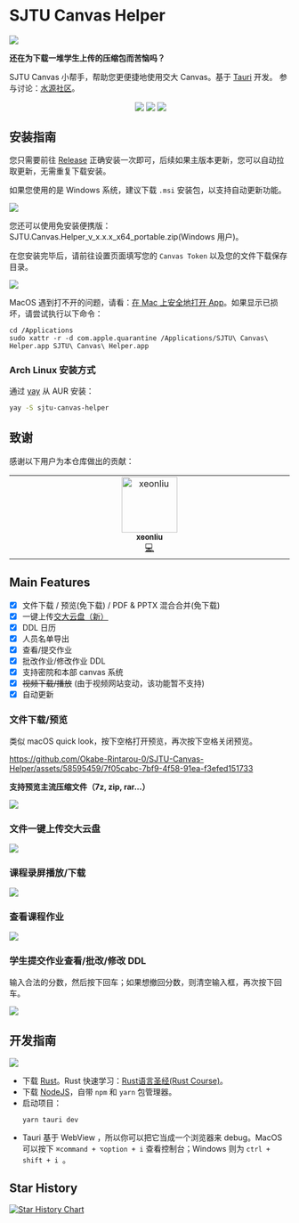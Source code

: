 # SJTU Canvas Helper

![](./images/logo.png)

**还在为下载一堆学生上传的压缩包而苦恼吗？**

SJTU Canvas 小帮手，帮助您更便捷地使用交大 Canvas。基于 [Tauri](https://tauri.app/) 开发。
参与讨论：[水源社区](https://shuiyuan.sjtu.edu.cn/t/topic/245275)。

<div align="center">
  <img align="center" src="https://img.shields.io/badge/rust-1.75-blue" alt="">
  <img align="center" src="https://img.shields.io/github/stars/Okabe-Rintarou-0/SJTU-Canvas-Helper" /> 
  <img align="center" src="https://img.shields.io/github/v/release/Okabe-Rintarou-0/SJTU-Canvas-Helper?include_prereleases" /> 
  <img align="center" src="https://img.shields.io/github/downloads/Okabe-Rintarou-0/SJTU-Canvas-Helper/total" />
</div>

## 安装指南

您只需要前往 [Release](https://github.com/Okabe-Rintarou-0/SJTU-Canvas-Helper/releases) 正确安装一次即可，后续如果主版本更新，您可以自动拉取更新，无需重复下载安装。

如果您使用的是 Windows 系统，建议下载 `.msi` 安装包，以支持自动更新功能。

![](./images/installation.png)

您还可以使用免安装便携版：SJTU.Canvas.Helper_v_x.x.x_x64_portable.zip(Windows 用户)。

在您安装完毕后，请前往设置页面填写您的 `Canvas Token` 以及您的文件下载保存目录。

![](./images/settings.png)

MacOS 遇到打不开的问题，请看：[在 Mac 上安全地打开 App](https://support.apple.com/zh-cn/102445)。如果显示已损坏，请尝试执行以下命令：
```shell
cd /Applications 
sudo xattr -r -d com.apple.quarantine /Applications/SJTU\ Canvas\ Helper.app SJTU\ Canvas\ Helper.app
```

### Arch Linux 安装方式  
通过 [yay](https://github.com/Jguer/yay) 从 AUR 安装：  
```bash  
yay -S sjtu-canvas-helper
```

## 致谢

感谢以下用户为本仓库做出的贡献：

<!-- ALL-CONTRIBUTORS-LIST:START - Do not remove or modify this section -->
<!-- prettier-ignore-start -->
<!-- markdownlint-disable -->
<table>
  <tbody>
    <tr>
      <td align="center" valign="top" width="14.28%"><a href="https://github.com/xeonliu"><img src="https://avatars.githubusercontent.com/u/62530004?v=4?s=100" width="100px;" alt="xeonliu"/><br /><sub><b>xeonliu</b></sub></a><br /><a href="https://github.com/Okabe-Rintarou-0/SJTU-Canvas-Helper/commits?author=xeonliu" title="Code">💻</a></td>
    </tr>
  </tbody>
</table>

<!-- markdownlint-restore -->
<!-- prettier-ignore-end -->

<!-- ALL-CONTRIBUTORS-LIST:END -->

## Main Features
+ [x] 文件下载 / 预览(免下载) / PDF & PPTX 混合合并(免下载)
+ [x] 一键上传[交大云盘（新）](https://pan.sjtu.edu.cn/)
+ [x] DDL 日历 
+ [x] 人员名单导出
+ [x] 查看/提交作业
+ [x] 批改作业/修改作业 DDL
+ [x] 支持密院和本部 canvas 系统
+ [x] ~~视频下载/播放~~ (由于视频网站变动，该功能暂不支持)
+ [x] 自动更新 

### 文件下载/预览

类似 macOS quick look，按下空格打开预览，再次按下空格关闭预览。

https://github.com/Okabe-Rintarou-0/SJTU-Canvas-Helper/assets/58595459/7f05cabc-7bf9-4f58-91ea-f3efed151733

**支持预览主流压缩文件（7z, zip, rar...）**

![](./images/file.png)

### 文件一键上传交大云盘

![](./images/jbox.png)

### 课程录屏播放/下载

![](./images/video.png)

### 查看课程作业

![](./images/assignment.png)

### 学生提交作业查看/批改/修改 DDL
  
输入合法的分数，然后按下回车；如果想撤回分数，则清空输入框，再次按下回车。

![](./images/submission.png)

## 开发指南

![](images/arch.png)

+ 下载 [Rust](https://www.rust-lang.org/tools/install)。Rust 快速学习：[Rust语言圣经(Rust Course)](https://course.rs/about-book.html)。
+ 下载 [NodeJS](https://nodejs.org/en/download/current)，自带 `npm` 和 `yarn` 包管理器。
+ 启动项目：
  ```shell
  yarn tauri dev
  ```
+ Tauri 基于 WebView ，所以你可以把它当成一个浏览器来 debug。MacOS 可以按下 `⌘command + ⌥option + i` 查看控制台；Windows 则为 `ctrl + shift + i `。

## Star History

[![Star History Chart](https://api.star-history.com/svg?repos=Okabe-Rintarou-0/SJTU-Canvas-Helper&type=Date)](https://star-history.com/#Okabe-Rintarou-0/SJTU-Canvas-Helper&Date)
